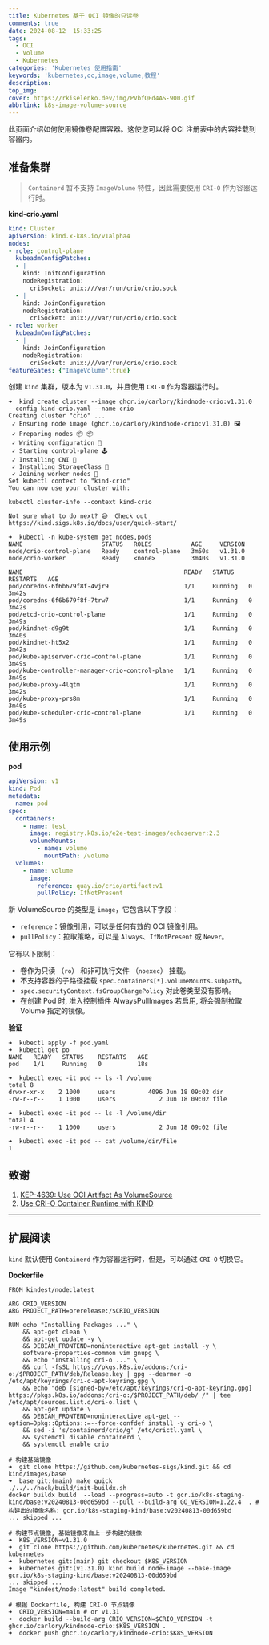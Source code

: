 ```yaml
---
title: Kubernetes 基于 OCI 镜像的只读卷
comments: true
date: 2024-08-12  15:33:25
tags:
  - OCI
  - Volume
  - Kubernetes
categories: 'Kubernetes 使用指南'
keywords: 'kubernetes,oc,image,volume,教程'
description: 
top_img:
cover: https://rkiselenko.dev/img/PVbfQEd4AS-900.gif
abbrlink: k8s-image-volume-source
---
```


此页面介绍如何使用镜像卷配置容器。这使您可以将 OCI 注册表中的内容挂载到容器内。

## 准备集群

> `Containerd` 暂不支持 `ImageVolume` 特性，因此需要使用 `CRI-O` 作为容器运行时。

**kind-crio.yaml**
```yaml
kind: Cluster
apiVersion: kind.x-k8s.io/v1alpha4
nodes:
- role: control-plane
  kubeadmConfigPatches:
  - |
    kind: InitConfiguration
    nodeRegistration:
      criSocket: unix:///var/run/crio/crio.sock
  - |
    kind: JoinConfiguration
    nodeRegistration:
      criSocket: unix:///var/run/crio/crio.sock
- role: worker
  kubeadmConfigPatches:
  - |
    kind: JoinConfiguration
    nodeRegistration:
      criSocket: unix:///var/run/crio/crio.sock
featureGates: {"ImageVolume":true}
```

创建 `kind` 集群，版本为 `v1.31.0`，并且使用 `CRI-O` 作为容器运行时。

```shell
➜  kind create cluster --image ghcr.io/carlory/kindnode-crio:v1.31.0  --config kind-crio.yaml --name crio
Creating cluster "crio" ...
 ✓ Ensuring node image (ghcr.io/carlory/kindnode-crio:v1.31.0) 🖼
 ✓ Preparing nodes 📦 📦
 ✓ Writing configuration 📜
 ✓ Starting control-plane 🕹️
 ✓ Installing CNI 🔌
 ✓ Installing StorageClass 💾
 ✓ Joining worker nodes 🚜
Set kubectl context to "kind-crio"
You can now use your cluster with:

kubectl cluster-info --context kind-crio

Not sure what to do next? 😅  Check out https://kind.sigs.k8s.io/docs/user/quick-start/

➜  kubectl -n kube-system get nodes,pods
NAME                      STATUS   ROLES           AGE     VERSION
node/crio-control-plane   Ready    control-plane   3m50s   v1.31.0
node/crio-worker          Ready    <none>          3m40s   v1.31.0

NAME                                             READY   STATUS    RESTARTS   AGE
pod/coredns-6f6b679f8f-4vjr9                     1/1     Running   0          3m42s
pod/coredns-6f6b679f8f-7trw7                     1/1     Running   0          3m42s
pod/etcd-crio-control-plane                      1/1     Running   0          3m49s
pod/kindnet-d9g9t                                1/1     Running   0          3m40s
pod/kindnet-ht5x2                                1/1     Running   0          3m42s
pod/kube-apiserver-crio-control-plane            1/1     Running   0          3m49s
pod/kube-controller-manager-crio-control-plane   1/1     Running   0          3m49s
pod/kube-proxy-4lqtm                             1/1     Running   0          3m42s
pod/kube-proxy-prs8m                             1/1     Running   0          3m40s
pod/kube-scheduler-crio-control-plane            1/1     Running   0          3m49s
```

## 使用示例

**pod**
```yaml
apiVersion: v1
kind: Pod
metadata:
  name: pod
spec:
  containers:
    - name: test
      image: registry.k8s.io/e2e-test-images/echoserver:2.3
      volumeMounts:
        - name: volume
          mountPath: /volume
  volumes:
    - name: volume
      image:
        reference: quay.io/crio/artifact:v1
        pullPolicy: IfNotPresent
```

新 VolumeSource 的类型是 `image`，它包含以下字段：

- `reference`：镜像引用，可以是任何有效的 OCI 镜像引用。
- `pullPolicy`：拉取策略，可以是 `Always`、`IfNotPresent` 或 `Never`。

它有以下限制：

- 卷作为只读 （`ro`） 和非可执行文件 （`noexec`） 挂载。
- 不支持容器的子路径挂载 `spec.containers[*].volumeMounts.subpath`。
- `spec.securityContext.fsGroupChangePolicy` 对此卷类型没有影响。
- 在创建 Pod 时, 准入控制插件 AlwaysPullImages 若启用, 将会强制拉取 Volume 指定的镜像。

**验证**

```shell
➜  kubectl apply -f pod.yaml
➜  kubectl get po
NAME   READY   STATUS    RESTARTS   AGE
pod    1/1     Running   0          18s

➜  kubectl exec -it pod -- ls -l /volume
total 8
drwxr-xr-x    2 1000     users         4096 Jun 18 09:02 dir
-rw-r--r--    1 1000     users            2 Jun 18 09:02 file

➜  kubectl exec -it pod -- ls -l /volume/dir
total 4
-rw-r--r--    1 1000     users            2 Jun 18 09:02 file

➜  kubectl exec -it pod -- cat /volume/dir/file
1
```

## 致谢

1. [KEP-4639: Use OCI Artifact As VolumeSource](https://kep.k8s.io/4639)
1. [Use CRI-O Container Runtime with KIND](https://rkiselenko.dev/blog/crio-in-kind/)

---

## 扩展阅读

`kind` 默认使用 `Containerd` 作为容器运行时，但是，可以通过 `CRI-O` 切换它。

**Dockerfile**
```
FROM kindest/node:latest

ARG CRIO_VERSION
ARG PROJECT_PATH=prerelease:/$CRIO_VERSION

RUN echo "Installing Packages ..." \
    && apt-get clean \
    && apt-get update -y \
    && DEBIAN_FRONTEND=noninteractive apt-get install -y \
    software-properties-common vim gnupg \
    && echo "Installing cri-o ..." \
    && curl -fsSL https://pkgs.k8s.io/addons:/cri-o:/$PROJECT_PATH/deb/Release.key | gpg --dearmor -o /etc/apt/keyrings/cri-o-apt-keyring.gpg \
    && echo "deb [signed-by=/etc/apt/keyrings/cri-o-apt-keyring.gpg] https://pkgs.k8s.io/addons:/cri-o:/$PROJECT_PATH/deb/ /" | tee /etc/apt/sources.list.d/cri-o.list \
    && apt-get update \
    && DEBIAN_FRONTEND=noninteractive apt-get --option=Dpkg::Options::=--force-confdef install -y cri-o \
    && sed -i 's/containerd/crio/g' /etc/crictl.yaml \
    && systemctl disable containerd \
    && systemctl enable crio
```

```shell
# 构建基础镜像
➜  git clone https://github.com/kubernetes-sigs/kind.git && cd kind/images/base
➜  base git:(main) make quick
./../../hack/build/init-buildx.sh
docker buildx build  --load --progress=auto -t gcr.io/k8s-staging-kind/base:v20240813-00d659bd --pull --build-arg GO_VERSION=1.22.4  . # 构建出的镜像名称: gcr.io/k8s-staging-kind/base:v20240813-00d659bd
... skipped ...

# 构建节点镜像, 基础镜像来自上一步构建的镜像
➜  K8S_VERSION=v1.31.0
➜  git clone https://github.com/kubernetes/kubernetes.git && cd kubernetes
➜  kubernetes git:(main) git checkout $K8S_VERSION
➜  kubernetes git:(v1.31.0) kind build node-image --base-image gcr.io/k8s-staging-kind/base:v20240813-00d659bd
... skipped ...
Image "kindest/node:latest" build completed.

# 根据 Dockerfile, 构建 CRI-O 节点镜像
➜  CRIO_VERSION=main # or v1.31
➜  docker build --build-arg CRIO_VERSION=$CRIO_VERSION -t ghcr.io/carlory/kindnode-crio:$K8S_VERSION .
➜  docker push ghcr.io/carlory/kindnode-crio:$K8S_VERSION
```
